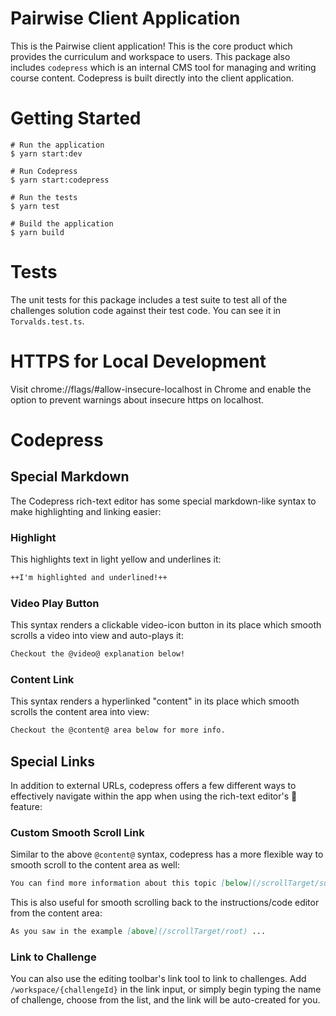 # Pairwise Client Application

This is the Pairwise client application! This is the core product which provides the curriculum and workspace to users. This package also includes `codepress` which is an internal CMS tool for managing and writing course content. Codepress is built directly into the client application.

# Getting Started

```shell
# Run the application
$ yarn start:dev

# Run Codepress
$ yarn start:codepress

# Run the tests
$ yarn test

# Build the application
$ yarn build
```

# Tests

The unit tests for this package includes a test suite to test all of the challenges solution code against their test code. You can see it in `Torvalds.test.ts`.

# HTTPS for Local Development

Visit chrome://flags/#allow-insecure-localhost in Chrome and enable the option to prevent warnings about insecure https on localhost.

# Codepress

## Special Markdown

The Codepress rich-text editor has some special markdown-like syntax to make highlighting and linking easier:

### Highlight

This highlights text in light yellow and underlines it:

```md
++I'm highlighted and underlined!++
```

### Video Play Button

This syntax renders a clickable video-icon button in its place which smooth scrolls a video into view and auto-plays it:

```md
Checkout the @video@ explanation below!
```

### Content Link

This syntax renders a hyperlinked "content" in its place which smooth scrolls the content area into view:

```md
Checkout the @content@ area below for more info.
```

## Special Links

In addition to external URLs, codepress offers a few different ways to effectively navigate within the app when using the rich-text editor's :link: feature:

### Custom Smooth Scroll Link

Similar to the above `@content@` syntax, codepress has a more flexible way to smooth scroll to the content area as well:

```md
You can find more information about this topic [below](/scrollTarget/supplementary-content-container).
```

This is also useful for smooth scrolling back to the instructions/code editor from the content area:

```md
As you saw in the example [above](/scrollTarget/root) ...
```

### Link to Challenge

You can also use the editing toolbar's link tool to link to challenges. Add `/workspace/{challengeId}` in the link input, or simply begin typing the name of challenge, choose from the list, and the link will be auto-created for you.
